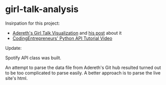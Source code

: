 # girl-talk-analysis


Insirpation for this project: 
- [Adereth's Girl Talk Visualization](https://github.com/adereth/girltalk-visualization) and [his post](http://adereth.github.io/blog/2016/01/20/visualizing-girl-talk-with-clojure-and-d3-dot-js/) about it
- [CodingEntrepreneurs' Python API Tutorial Video](https://www.youtube.com/watch?v=xdq6Gz33khQ&t=1193s)


Update:

Spotify API class was built.

An attempt to parse the data file from Adereth's Git hub resulted turned out to be too complicated to parse easily. A better approach is to parse the live site's html.
